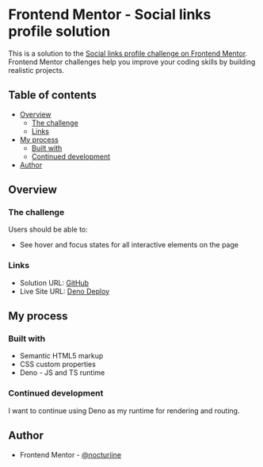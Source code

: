 # Frontend Mentor - Social links profile solution

This is a solution to the [Social links profile challenge on Frontend Mentor](https://www.frontendmentor.io/challenges/social-links-profile-UG32l9m6dQ). Frontend Mentor challenges help you improve your coding skills by building realistic projects.

## Table of contents

- [Overview](#overview)
  - [The challenge](#the-challenge)
  - [Links](#links)
- [My process](#my-process)
  - [Built with](#built-with)
  - [Continued development](#continued-development)
- [Author](#author)

## Overview

### The challenge

Users should be able to:

- See hover and focus states for all interactive elements on the page

### Links

- Solution URL: [GitHub](https://github.com/nocturiine/frontend_mentor/edit/social_links_profile/deno-fm/routes/social-links-profile/)
- Live Site URL: [Deno Deploy](https://real-bobcat-78.deno.dev/social-links-profile/)

## My process

### Built with

- Semantic HTML5 markup
- CSS custom properties
- Deno - JS and TS runtime

### Continued development

I want to continue using Deno as my runtime for rendering and routing.

## Author

- Frontend Mentor - [@nocturiine](https://www.frontendmentor.io/profile/nocturiine)
